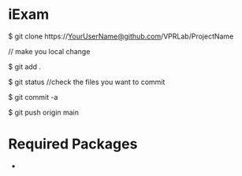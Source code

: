 # iExam

$ git clone https://YourUserName@github.com/VPRLab/ProjectName

// make you local change

$ git add .

$ git status //check the files you want to commit

$ git commit -a

$ git push origin main

# Required Packages
- 
